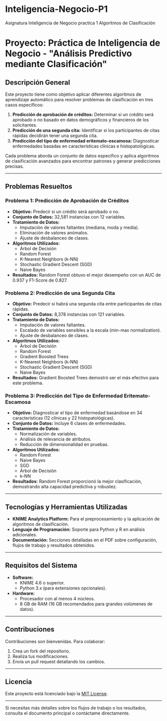 # Inteligencia-Negocio-P1
Asignatura Inteligencia de Negocio practica 1 Algoritmos de Clasificación 

# Proyecto: Práctica de Inteligencia de Negocio - "Análisis Predictivo mediante Clasificación"

## Descripción General

Este proyecto tiene como objetivo aplicar diferentes algoritmos de aprendizaje automático para resolver problemas de clasificación en tres casos específicos:

1. **Predicción de aprobación de créditos:** Determinar si un crédito será aprobado o no basado en datos demográficos y financieros de los solicitantes.
2. **Predicción de una segunda cita:** Identificar si los participantes de citas rápidas decidirán tener una segunda cita.
3. **Predicción del tipo de enfermedad eritemato-escamosa:** Diagnosticar enfermedades basadas en características clínicas e histopatológicas.

Cada problema aborda un conjunto de datos específico y aplica algoritmos de clasificación avanzados para encontrar patrones y generar predicciones precisas.

---

## Problemas Resueltos

### Problema 1: Predicción de Aprobación de Créditos

- **Objetivo:** Predecir si un crédito será aprobado o no.
- **Conjunto de Datos:** 32,581 instancias con 12 variables.
- **Tratamiento de Datos:**
  - Imputación de valores faltantes (mediana, moda y media).
  - Eliminación de valores anómalos.
  - Ajuste de desbalanceo de clases.
- **Algoritmos Utilizados:**
  - Árbol de Decisión
  - Random Forest
  - K-Nearest Neighbors (k-NN)
  - Stochastic Gradient Descent (SGD)
  - Naive Bayes
- **Resultados:** Random Forest obtuvo el mejor desempeño con un AUC de 0.937 y F1-Score de 0.827.

### Problema 2: Predicción de una Segunda Cita

- **Objetivo:** Predecir si habrá una segunda cita entre participantes de citas rápidas.
- **Conjunto de Datos:** 8,378 instancias con 121 variables.
- **Tratamiento de Datos:**
  - Imputación de valores faltantes.
  - Escalado de variables sensibles a la escala (min-max normalization).
  - Ajuste de desbalanceo de clases.
- **Algoritmos Utilizados:**
  - Árbol de Decisión
  - Random Forest
  - Gradient Boosted Trees
  - K-Nearest Neighbors (k-NN)
  - Stochastic Gradient Descent (SGD)
  - Naive Bayes
- **Resultados:** Gradient Boosted Trees demostró ser el más efectivo para este problema.

### Problema 3: Predicción del Tipo de Enfermedad Eritemato-Escamosa

- **Objetivo:** Diagnosticar el tipo de enfermedad basándose en 34 características (12 clínicas y 22 histopatológicas).
- **Conjunto de Datos:** Incluye 6 clases de enfermedades.
- **Tratamiento de Datos:**
  - Normalización de variables.
  - Análisis de relevancia de atributos.
  - Reducción de dimensionalidad en pruebas.
- **Algoritmos Utilizados:**
  - Random Forest
  - Naive Bayes
  - SGD
  - Árbol de Decisión
  - k-NN
- **Resultados:** Random Forest proporcionó la mejor clasificación, demostrando alta capacidad predictiva y robustez.

---

## Tecnologías y Herramientas Utilizadas

- **KNIME Analytics Platform:** Para el preprocesamiento y la aplicación de algoritmos de clasificación.
- **Lenguaje de Programación:** Soporte para Python y R en análisis adicionales.
- **Documentación:** Secciones detalladas en el PDF sobre configuración, flujos de trabajo y resultados obtenidos.

---

## Requisitos del Sistema

- **Software:**
  - KNIME 4.6 o superior.
  - Python 3.x (para extensiones opcionales).
- **Hardware:**
  - Procesador con al menos 4 núcleos.
  - 8 GB de RAM (16 GB recomendados para grandes volúmenes de datos).

---

## Contribuciones

Contribuciones son bienvenidas. Para colaborar:
1. Crea un fork del repositorio.
2. Realiza tus modificaciones.
3. Envía un pull request detallando los cambios.

---

## Licencia

Este proyecto está licenciado bajo la [MIT License](LICENSE).

---

Si necesitas más detalles sobre los flujos de trabajo o los resultados, consulta el documento principal o contáctame directamente.


